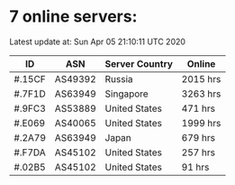 # 7 online servers:

Latest update at: Sun Apr 05 21:10:11 UTC 2020

| ID | ASN | Server Country | Online |
| -- | --- | -------------- | ------ |
| #.15CF | AS49392 | Russia | 2015 hrs |
| #.7F1D | AS63949 | Singapore | 3263 hrs |
| #.9FC3 | AS53889 | United States | 471 hrs |
| #.E069 | AS40065 | United States | 1999 hrs |
| #.2A79 | AS63949 | Japan | 679 hrs |
| #.F7DA | AS45102 | United States | 257 hrs |
| #.02B5 | AS45102 | United States | 91 hrs |

